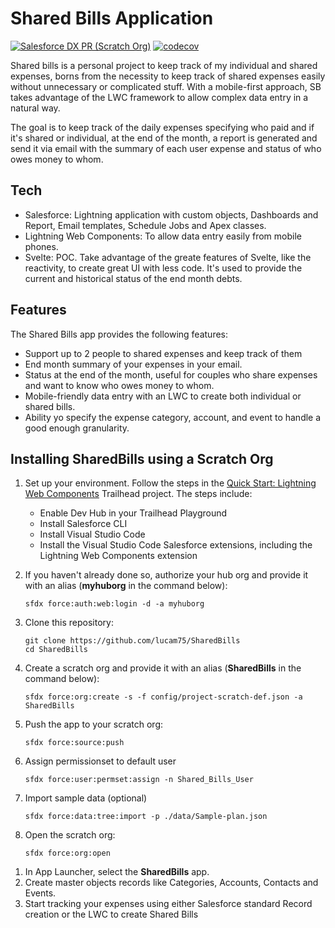 # Shared Bills Application

[![Salesforce DX PR (Scratch Org)](<https://github.com/lucam75/SharedBills/workflows/Salesforce%20DX%20PR%20(scratch%20org)/badge.svg?branch=develop>)](https://github.com/lucam75/SharedBills/actions?query=workflow%3A%22Salesforce+DX+%28scratch+org%29%22) [![codecov](https://codecov.io/gh/lucam75/SharedBills/branch/master/graph/badge.svg)](https://codecov.io/gh/lucam75/SharedBills)

Shared bills is a personal project to keep track of my individual and shared expenses, borns from the necessity to keep track of shared expenses easily without unnecessary or complicated stuff. With a mobile-first approach, SB takes advantage of the LWC framework to allow complex data entry in a natural way.

The goal is to keep track of the daily expenses specifying who paid and if it's shared or individual, at the end of the month, a report is generated and send it via email with the summary of each user expense and status of who owes money to whom.

## Tech

-   Salesforce: Lightning application with custom objects, Dashboards and Report, Email templates, Schedule Jobs and Apex classes.
-   Lightning Web Components: To allow data entry easily from mobile phones.
-   Svelte: POC. Take advantage of the greate features of Svelte, like the reactivity, to create great UI with less code. It's used to provide the current and historical status of the end month debts.

## Features

The Shared Bills app provides the following features:

-   Support up to 2 people to shared expenses and keep track of them
-   End month summary of your expenses in your email.
-   Status at the end of the month, useful for couples who share expenses and want to know who owes money to whom.
-   Mobile-friendly data entry with an LWC to create both individual or shared bills.
-   Ability yo specify the expense category, account, and event to handle a good enough granularity.

## Installing SharedBills using a Scratch Org

1. Set up your environment. Follow the steps in the [Quick Start: Lightning Web Components](https://trailhead.salesforce.com/content/learn/projects/quick-start-lightning-web-components/) Trailhead project. The steps include:

    - Enable Dev Hub in your Trailhead Playground
    - Install Salesforce CLI
    - Install Visual Studio Code
    - Install the Visual Studio Code Salesforce extensions, including the Lightning Web Components extension

1. If you haven't already done so, authorize your hub org and provide it with an alias (**myhuborg** in the command below):

    ```
    sfdx force:auth:web:login -d -a myhuborg
    ```

1. Clone this repository:

    ```
    git clone https://github.com/lucam75/SharedBills
    cd SharedBills
    ```

1. Create a scratch org and provide it with an alias (**SharedBills** in the command below):

    ```
    sfdx force:org:create -s -f config/project-scratch-def.json -a SharedBills
    ```

1. Push the app to your scratch org:

    ```
    sfdx force:source:push
    ```
1. Assign permissionset to default user

    ```
    sfdx force:user:permset:assign -n Shared_Bills_User
    ```
1. Import sample data (optional)

    ```
    sfdx force:data:tree:import -p ./data/Sample-plan.json
    ```
1. Open the scratch org:

    ```
    sfdx force:org:open
    ```

1) In App Launcher, select the **SharedBills** app.
1) Create master objects records like Categories, Accounts, Contacts and Events.
1) Start tracking your expenses using either Salesforce standard Record creation or the LWC to create Shared Bills
